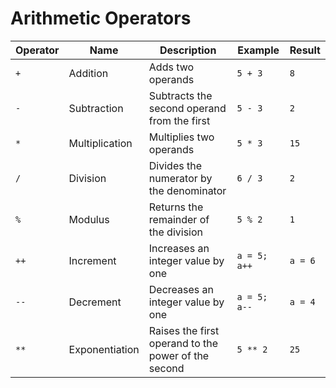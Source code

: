 # Arithmetic Operators

| Operator | Name           | Description                                         | Example      | Result  |
| -------- | -------------- | --------------------------------------------------- | ------------ | ------- |
| `+`      | Addition       | Adds two operands                                   | `5 + 3`      | `8`     |
| `-`      | Subtraction    | Subtracts the second operand from the first         | `5 - 3`      | `2`     |
| `*`      | Multiplication | Multiplies two operands                             | `5 * 3`      | `15`    |
| `/`      | Division       | Divides the numerator by the denominator            | `6 / 3`      | `2`     |
| `%`      | Modulus        | Returns the remainder of the division               | `5 % 2`      | `1`     |
| `++`     | Increment      | Increases an integer value by one                   | `a = 5; a++` | `a = 6` |
| `--`     | Decrement      | Decreases an integer value by one                   | `a = 5; a--` | `a = 4` |
| `**`     | Exponentiation | Raises the first operand to the power of the second | `5 ** 2`     | `25`    |
